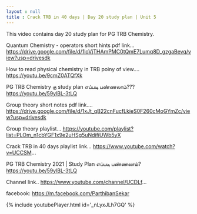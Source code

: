 ```yaml
---
layout : null
title : Crack TRB in 40 days | Day 20 study plan | Unit 5
---
```


This video contains day 20 study plan for PG TRB Chemistry. 

Quantum Chemistry - operators short hints pdf link...
https://drive.google.com/file/d/1loVjTHAmPMC0tQmE7Lumq8D_gzgaBevq/view?usp=drivesdk


How to read physical chemistry in TRB poiny of view....
https://youtu.be/9cmZ0ATQfXk

PG TRB Chemistry கு study plan எப்படி பண்ணலாம்??? 
https://youtu.be/59ylBL-3tLQ

Group theory short notes pdf link....
https://drive.google.com/file/d/1xJt_qB22cnFucfLkieS0F260cMoGYmZc/view?usp=drivesdk

Group theory playlist...
https://youtube.com/playlist?list=PLOm_n1cbYGF1x9e2uHSg5uNdifiUWb5yX


Crack TRB in 40 days playlist link...
https://www.youtube.com/watch?v=UCCSM...

PG TRB Chemistry 2021 | Study Plan எப்படி பண்ணலாம்?
https://youtu.be/59ylBL-3tLQ

Channel link..
https://www.youtube.com/channel/UCDLf...

facebook: https://m.facebook.com/ParthibanSekar



{% include youtubePlayer.html id='_nLyxJLh7GQ' %}
